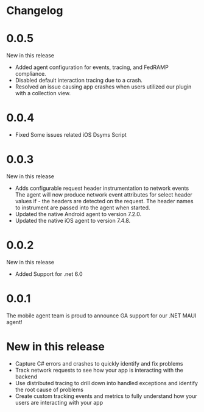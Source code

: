# Changelog

# 0.0.5

New in this release
- Added agent configuration for events, tracing, and FedRAMP compliance.
- Disabled default interaction tracing due to a crash.
- Resolved an issue causing app crashes when users utilized our plugin with a collection view.


# 0.0.4

- Fixed Some issues related iOS Dsyms Script

# 0.0.3
New in this release
- Adds configurable request header instrumentation to network events The agent will now produce network event attributes for select header values if - the headers are detected on the request. The header names to instrument are passed into the agent when started.
- Updated the native Android agent to version 7.2.0.
- Updated the native iOS agent to version 7.4.8.

# 0.0.2
New in this release
- Added Support for .net 6.0

# 0.0.1
The mobile agent team is proud to announce GA support for our .NET MAUI agent!
# New in this release
- Capture C# errors and crashes to quickly identify and fix problems
- Track network requests to see how your app is interacting with the backend
- Use distributed tracing to drill down into handled exceptions and identify the root cause of problems
- Create custom tracking events and metrics to fully understand how your users are interacting with your app